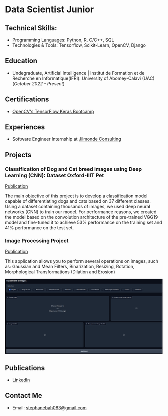 # Data Scientist Junior

## Technical Skills: 
- Programming Languages: Python, R, C/C++, SQL
- Technologies & Tools: Tensorflow, Scikit-Learn, OpenCV, Django

## Education
- Undegraduate, Artificial Intelligence | Institut de Formation et de Recherche en Informatique(IFRI): University of Abomey-Calavi (UAC) (_October 2022 - Present_)

## Certifications
- [OpenCV's TensorFlow Keras Bootcamp](https://courses.opencv.org/certificates/910c1b8e78404da2b6e95e903feb30e4)

## Experiences
- Software Engineer Internship at [Jilmonde Consulting](https://jilmondeconsulting.com/)

## Projects
### Classification of Dog and Cat breed images using Deep Learning (CNN): Dataset Oxford-IIIT Pet

[Publication](https://colab.research.google.com/drive/15lHg76RswLNc0HIqBtJIFVHA5w1CRjT2?authuser=1#scrollTo=UuGAaBXuoHW1)

The main objective of this project is to develop a classification model capable of differentiating dogs and cats based on 37 different classes. Using a dataset containing thousands of images, we used deep neural networks (CNN) to train our model. For performance reasons, we created the model based on the convolution architecture of the pre-trained VGG19 model and fine-tuned it to achieve 53% performance on the training set and 41% performance on the test set.

### Image Processing Project

[Publication](https://huggingface.co/spaces/StephaneBah/Image_Processing)

This application allows you to perform several operations on images, such as: Gaussian and Mean Filters, Binarization, Resizing, Rotation, Morphological Transformations (Dilation and Erosion)

![Img_Prep](/assets/img/prep_img_project.png)

## Publications
- [LinkedIn](https://www.linkedin.com/in/st%C3%A9phane-bah-98a87525a/)

## Contact Me
- Email: stephanebah083@gmail.com
